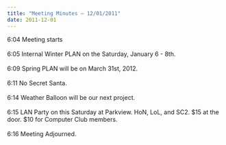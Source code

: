 ```yaml
---
title: "Meeting Minutes – 12/01/2011"
date: 2011-12-01
---
```

6:04 Meeting starts<br />
<br />
6:05 Internal Winter PLAN on the Saturday, January 6 - 8th.<br />
<br />
6:09 Spring PLAN will be on March 31st, 2012.<br />
<br />
6:11 No Secret Santa.<br />
<br />
6:14 Weather Balloon will be our next project.<br />
<br />
6:15 LAN Party on this Saturday at Parkview. HoN, LoL, and SC2. $15 at the door. $10 for Computer Club members.<br />
<br />
6:16 Meeting Adjourned.